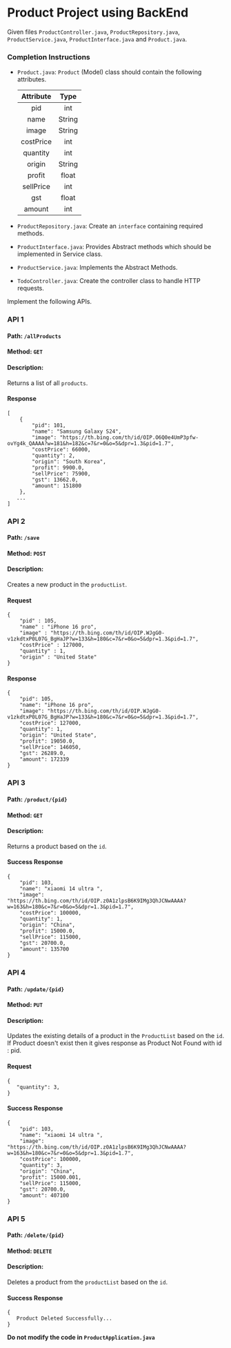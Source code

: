 # Product Project using BackEnd
 
Given files `ProductController.java`, `ProductRepository.java`, `ProductService.java`, `ProductInterface.java` and  `Product.java`.

### Completion Instructions

- `Product.java`: `Product` (Model) class should contain the following attributes.

    | Attribute |  Type  |
    | :-------: | :----: |
    |    pid    |  int   |
    |    name   | String |
    |   image   | String |
    |  costPrice   | int |
    |  quantity | int |
    |  origin   | String |
    |  profit   | float |
    |  sellPrice   | int |
    |    gst    | float |
    |   amount  | int |
    

- `ProductRepository.java`: Create an `interface` containing required methods.
- `ProductInterface.java`: Provides Abstract methods which should be implemented in Service class.
- `ProductService.java`: Implements the Abstract Methods.
- `TodoController.java`: Create the controller class to handle HTTP requests.  

Implement the following APIs.

### API 1

#### Path: `/allProducts`

#### Method: `GET`

#### Description:

Returns a list of all `products`.

#### Response

```
[
    {
        "pid": 101,
        "name": "Samsung Galaxy S24",
        "image": "https://th.bing.com/th/id/OIP.O6Q0e4UmP3pfw-ovYg4k_QAAAA?w=181&h=182&c=7&r=0&o=5&dpr=1.3&pid=1.7",
        "costPrice": 66000,
        "quantity": 2,
        "origin": "South Korea",
        "profit": 9900.0,
        "sellPrice": 75900,
        "gst": 13662.0,
        "amount": 151800
    },
   ...
]
```

### API 2

#### Path: `/save`

#### Method: `POST`

#### Description:

Creates a new product in the `productList`.

#### Request

```
{
    "pid" : 105,
    "name" : "iPhone 16 pro",
    "image" : "https://th.bing.com/th/id/OIP.WJgG0-v1zkdtxP0L07G_BgHaJP?w=133&h=180&c=7&r=0&o=5&dpr=1.3&pid=1.7",
    "costPrice" : 127000,
    "quantity" : 1,
    "origin" : "United State"
}
```

#### Response

```
{
    "pid": 105,
    "name": "iPhone 16 pro",
    "image": "https://th.bing.com/th/id/OIP.WJgG0-v1zkdtxP0L07G_BgHaJP?w=133&h=180&c=7&r=0&o=5&dpr=1.3&pid=1.7",
    "costPrice": 127000,
    "quantity": 1,
    "origin": "United State",
    "profit": 19050.0,
    "sellPrice": 146050,
    "gst": 26289.0,
    "amount": 172339
}
```

### API 3

#### Path: `/product/{pid}`

#### Method: `GET`

#### Description: 
 
Returns a product based on the `id`. 


#### Success Response

```
{
    "pid": 103,
    "name": "xiaomi 14 ultra ",
    "image": "https://th.bing.com/th/id/OIP.z0A1zlpsB6K9IMg3QhJCNwAAAA?w=163&h=180&c=7&r=0&o=5&dpr=1.3&pid=1.7",
    "costPrice": 100000,
    "quantity": 1,
    "origin": "China",
    "profit": 15000.0,
    "sellPrice": 115000,
    "gst": 20700.0,
    "amount": 135700
}
```

### API 4

#### Path: `/update/{pid}`

#### Method: `PUT`

#### Description:

Updates the existing details of a product in the `ProductList` based on the `id`. If Product doesn't exist then it gives response as Product Not Found with id : pid.

#### Request

```
{
   "quantity": 3,
}
```

#### Success Response

```
{
    "pid": 103,
    "name": "xiaomi 14 ultra ",
    "image": "https://th.bing.com/th/id/OIP.z0A1zlpsB6K9IMg3QhJCNwAAAA?w=163&h=180&c=7&r=0&o=5&dpr=1.3&pid=1.7",
    "costPrice": 100000,
    "quantity": 3,
    "origin": "China",
    "profit": 15000.001,
    "sellPrice": 115000,
    "gst": 20700.0,
    "amount": 407100
}
```

### API 5

#### Path: `/delete/{pid}`

#### Method: `DELETE`

#### Description:

Deletes a product from the `productList`  based on the `id`.

#### Success Response

```
{
   Product Deleted Successfully...
}
```


**Do not modify the code in `ProductApplication.java`**
